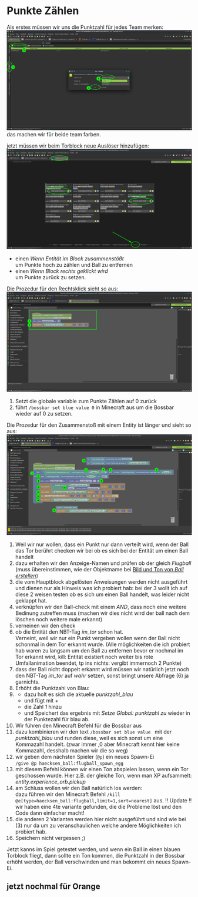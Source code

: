 # Punkte Zählen
Als erstes müssen wir uns die Punktzahl für jedes Team merken:
![variable erstellen](variable-erstellen.png)
das machen wir für beide team farben.

jetzt müssen wir beim Torblock neue Auslöser hinzufügen:
![neue auslöser](torblock-ausloeser.png)
- einen *Wenn Entität im Block zusammenstößt*  
  um Punkte hoch zu zählen und Ball zu entfernen
- einen *Wenn Block rechts geklickt wird*  
  um Punkte zurück zu setzen.

Die Prozedur für den Rechtsklick sieht so aus:
![code rechtsklick](code-rechtsklick.png)
1. Setzt die globale variable zum Punkte Zählen auf 0 zurück
2. führt `/bossbar set blue value 0` in Minecraft aus um die Bossbar wieder auf 0 zu setzen.

Die Prozedur für den Zusammenstoß mit einem Entity ist länger und sieht so aus:
![code zusammenstoß entität](code-zusammenstoss-entitaet-0.png)
1. Weil wir nur wollen, dass ein Punkt nur dann verteilt wird, wenn der Ball das Tor berührt checken wir bei ob es sich bei der Entität um einen Ball handelt
2. dazu erhalten wir den Anzeige-Namen und prüfen ob der gleich *Flugball* (muss übereinstimmen, wie der Objektname bei [Bild und Ton von *Ball erstellen*](../02-ball-erstellen/ball-erstellen.md))
3. die vom Hauptblock abgelösten Anweisungen werden nicht ausgeführt und dienen nur als Hinweis was ich probiert hab: bei der 3 wollt ich auf diese 2 weisen testen ob es sich um einen Ball handelt, was leider nicht geklappt hat.
4. verknüpfen wir den Ball-check mit einem *AND*, dass noch eine weitere Bedinung zutreffen muss (machen wir dies nicht wird der ball nach dem löschen noch weitere male erkannt)
5. verneinen wir den check
6. ob die Entität den NBT-Tag *im_tor* schon hat.  
Verneint, weil wir nur ein Punkt vergeben wollen wenn der Ball nicht schonmal in dem Tor erkannt wurde. (Alle möglichkeiten die ich probiert hab waren zu langsam um den Ball zu entfernen bevor er nochmal im Tor erkannt wird, kill: Entität existiert noch weiter bis rote Umfallanimation beendet, tp ins nichts: vergibt immernoch 2 Punkte)
7. dass der Ball nicht doppelt erkannt wird müssen wir natürlich jetzt noch den NBT-Tag *im_tor* auf *wahr* setzen, sonst bringt unsere Abfrage (6) ja garnichts.
8. Erhöht die Punktzahl von Blau:
9.  - dazu holt es sich die aktuelle *punktzahl_blau* 
    - und fügt mit *+* 
    - die Zahl *1* hinzu 
    - und Speichert das ergebnis mit *Setze Global: punktzahl zu* wieder in der Punktezahl für blau ab.
10. Wir führen den Minecraft Befehl für die Bossbar aus
11. dazu kombinieren wir den text `/bossbar set blue value ` mit der *punktzahl_blau* und runden diese, weil es sich sonst um eine Kommazahl handelt. (zwar immer ,0 aber Minecraft kennt hier keine Kommazahl, desshalb machen wir die so weg)
12. wir geben dem nächsten Spieler (`@p`) ein neues Spawn-Ei  
  `/give @p haecksen_ball:flugball_spawn_egg`
13. mit diesem Befehl können wir einen Ton abspielen lassen, wenn ein Tor geschossen wurde. Hier z.B. der gleiche Ton, wenn man XP aufsammelt: *entity.experience_orb.pickup*
14. am Schluss wollen wir den Ball natürlich los werden:  
    dazu führen wir den Minecraft Befehl `/kill @e[type=haecksen_ball:flugball,limit=1,sort=nearest]` aus.
    !! Update !! wir haben eine 4te variante gefunden, die die Probleme löst und den Code dann einfacher macht!
15. die anderen 2 Varianten werden hier nicht ausgeführt und sind wie bei (3) nur da um zu veranschaulichen welche andere Möglichkeiten ich probiert hab.
16. Speichern nicht vergessen ;)

Jetzt kanns im Spiel getestet werden, und wenn ein Ball in einen blauen Torblock fliegt, dann sollte ein Ton kommen, die Punktzahl in der Bossbar erhöht werden, der Ball verschwinden und man bekommt ein neues Spawn-Ei.

## jetzt nochmal für Orange